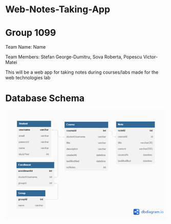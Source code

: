 # Web-Notes-Taking-App

# Group 1099
Team Name: Name

Team Members: Stefan George-Dumitru, Sova Roberta, Popescu Victor-Matei

This will be a web app for taking notes during courses/labs made for the web technologies lab 

# Database Schema
![image](https://github.com/george4591/Notes-Taking-Web-App/blob/main/schema.png)
